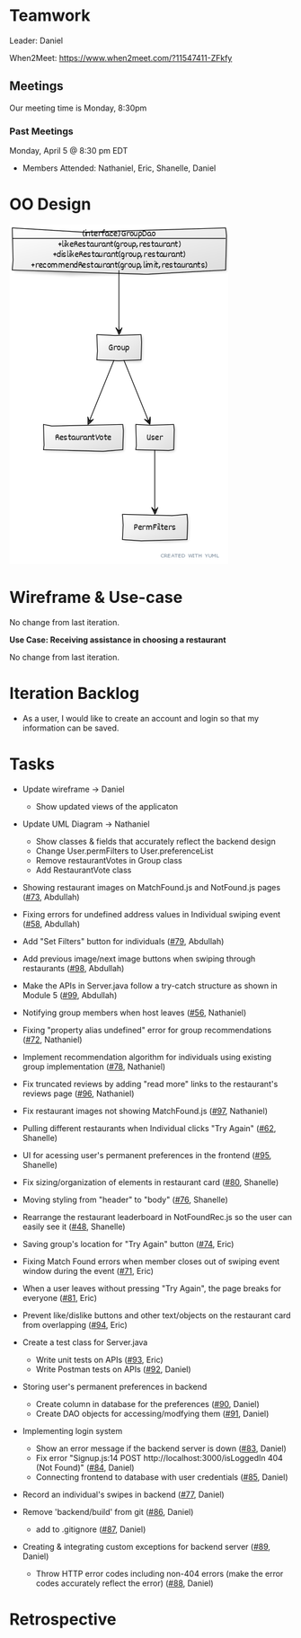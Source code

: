 # Teamwork

Leader: Daniel

When2Meet: https://www.when2meet.com/?11547411-ZFkfy

## Meetings
Our meeting time is Monday, 8:30pm

### Past Meetings

Monday, April 5 @ 8:30 pm EDT
- Members Attended: Nathaniel, Eric, Shanelle, Daniel

# OO Design

![UML Diagram for iteration 4](assets/iteration-4-uml.png)

# Wireframe & Use-case

No change from last iteration.

**Use Case: Receiving assistance in choosing a restaurant**

No change from last iteration.

# Iteration Backlog

- As a user, I would like to create an account and login so that my information can be saved.

# Tasks

- Update wireframe -> Daniel
  - Show updated views of the applicaton

- Update UML Diagram -> Nathaniel
  - Show classes & fields that accurately reflect the backend design
  - Change User.permFilters to User.preferenceList
  - Remove restaurantVotes in Group class
  - Add RestaurantVote class


- Showing restaurant images on MatchFound.js and NotFound.js pages ([#73](https://github.com/cs421sp21-homework/project-g13/issues/73), Abdullah)
- Fixing errors for undefined address values in Individual swiping event ([#58](https://github.com/cs421sp21-homework/project-g13/issues/58), Abdullah)
- Add "Set Filters" button for individuals ([#79](https://github.com/cs421sp21-homework/project-g13/issues/79), Abdullah)
- Add previous image/next image buttons when swiping through restaurants ([#98](https://github.com/cs421sp21-homework/project-g13/issues/98), Abdullah)
- Make the APIs in Server.java follow a try-catch structure as shown in Module 5 ([#99](https://github.com/cs421sp21-homework/project-g13/issues/99), Abdullah)

- Notifying group members when host leaves ([#56](https://github.com/cs421sp21-homework/project-g13/issues/56), Nathaniel)
- Fixing "property alias undefined" error for group recommendations ([#72](https://github.com/cs421sp21-homework/project-g13/issues/72), Nathaniel)
- Implement recommendation algorithm for individuals using existing group implementation ([#78](https://github.com/cs421sp21-homework/project-g13/issues/78), Nathaniel)
- Fix truncated reviews by adding "read more" links to the restaurant's reviews page ([#96](https://github.com/cs421sp21-homework/project-g13/issues/96), Nathaniel)
- Fix restaurant images not showing MatchFound.js ([#97](https://github.com/cs421sp21-homework/project-g13/issues/97), Nathaniel)

- Pulling different restaurants when Individual clicks "Try Again" ([#62](https://github.com/cs421sp21-homework/project-g13/issues/62), Shanelle)
- UI for acessing user's permanent preferences in the frontend ([#95](https://github.com/cs421sp21-homework/project-g13/issues/95), Shanelle)
- Fix sizing/organization of elements in restaurant card ([#80](https://github.com/cs421sp21-homework/project-g13/issues/80), Shanelle)
- Moving styling from "header" to "body" ([#76](https://github.com/cs421sp21-homework/project-g13/issues/76), Shanelle)
- Rearrange the restaurant leaderboard in NotFoundRec.js so the user can easily see it ([#48](https://github.com/cs421sp21-homework/project-g13/issues/48), Shanelle)

- Saving group's location for "Try Again" button ([#74](https://github.com/cs421sp21-homework/project-g13/issues/74), Eric)
- Fixing Match Found errors when member closes out of swiping event window during the event ([#71](https://github.com/cs421sp21-homework/project-g13/issues/71), Eric)
- When a user leaves without pressing "Try Again", the page breaks for everyone ([#81](https://github.com/cs421sp21-homework/project-g13/issues/81), Eric)
- Prevent like/dislike buttons and other text/objects on the restaurant card from overlapping ([#94](https://github.com/cs421sp21-homework/project-g13/issues/94), Eric)
- Create a test class for Server.java 
    - Write unit tests on APIs ([#93](https://github.com/cs421sp21-homework/project-g13/issues/93), Eric)
    - Write Postman tests on APIs ([#92](https://github.com/cs421sp21-homework/project-g13/issues/92), Daniel)
    
- Storing user's permanent preferences in backend 
  - Create column in database for the preferences ([#90](https://github.com/cs421sp21-homework/project-g13/issues/90), Daniel)
  - Create DAO objects for accessing/modfying them ([#91](https://github.com/cs421sp21-homework/project-g13/issues/91), Daniel)
- Implementing login system
  - Show an error message if the backend server is down ([#83](https://github.com/cs421sp21-homework/project-g13/issues/83), Daniel)
  - Fix error "Signup.js:14 POST http://localhost:3000/isLoggedIn 404 (Not Found)" ([#84](https://github.com/cs421sp21-homework/project-g13/issues/84), Daniel)
  - Connecting frontend to database with user credentials ([#85](https://github.com/cs421sp21-homework/project-g13/issues/85), Daniel)
- Record an individual's swipes in backend ([#77](https://github.com/cs421sp21-homework/project-g13/issues/77), Daniel)
- Remove 'backend/build' from git ([#86](https://github.com/cs421sp21-homework/project-g13/issues/86), Daniel)
    - add to .gitignore ([#87](https://github.com/cs421sp21-homework/project-g13/issues/87), Daniel)
- Creating & integrating custom exceptions for backend server ([#89](https://github.com/cs421sp21-homework/project-g13/issues/89), Daniel)
  - Throw HTTP error codes including non-404 errors (make the error codes accurately reflect the error) ([#88](https://github.com/cs421sp21-homework/project-g13/issues/88), Daniel)

# Retrospective

